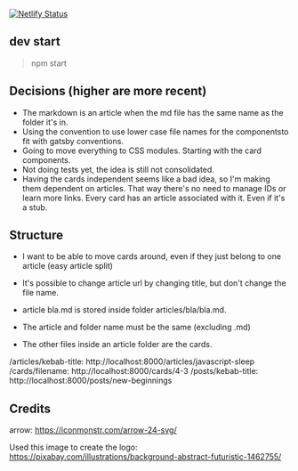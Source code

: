 [![Netlify Status](https://api.netlify.com/api/v1/badges/5e039406-00ce-4a36-a25e-6ef2eaa73271/deploy-status)](https://app.netlify.com/sites/zealous-booth-c55977/deploys)

## dev start

> npm start

## Decisions (higher are more recent)

- The markdown is an article when the md file has the same name as the folder it's in.
- Using the convention to use lower case file names for the componentsto fit with gatsby conventions.
- Going to move everything to CSS modules. Starting with the card components.
- Not doing tests yet, the idea is still not consolidated.
- Having the cards independent seems like a bad idea, so I'm making them dependent on articles. That way there's no need to manage IDs or learn more links. Every card has an article associated with it. Even if it's a stub.

## Structure

- I want to be able to move cards around, even if they just belong to one article (easy article split)
- It's possible to change article url by changing title, but don't change the file name.

- article bla.md is stored inside folder articles/bla/bla.md.
- The article and folder name must be the same (excluding .md)
- The other files inside an article folder are the cards.

/articles/kebab-title: http://localhost:8000/articles/javascript-sleep
/cards/filename: http://localhost:8000/cards/4-3
/posts/kebab-title: http://localhost:8000/posts/new-beginnings

## Credits

arrow: https://iconmonstr.com/arrow-24-svg/

Used this image to create the logo: https://pixabay.com/illustrations/background-abstract-futuristic-1462755/
